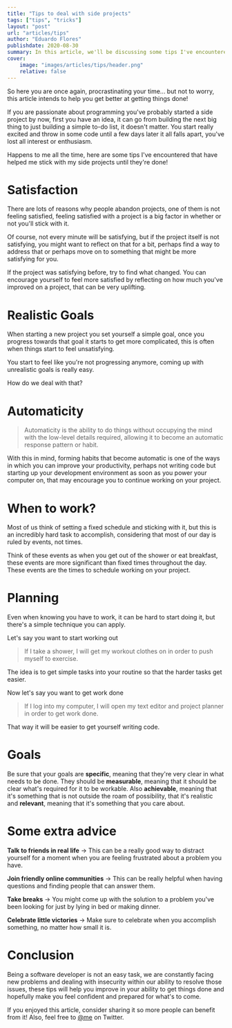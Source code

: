 ```yaml
---
title: "Tips to deal with side projects"
tags: ["tips", "tricks"]
layout: "post"
url: "articles/tips"
author: "Eduardo Flores"
publishdate: 2020-08-30
summary: In this article, we'll be discussing some tips I've encountered that have helped me stick with my side projects until they're done.
cover:
    image: "images/articles/tips/header.png"
    relative: false
---
```


So here you are once again, procrastinating your time... but not to worry, this article intends to help you get better at getting things done!

If you are passionate about programming you've probably started a side project by now, first you have an idea, it can go from building the next big thing to just building a simple to-do list, it doesn't matter. You start really excited and throw in some code until a few days later it all falls apart, you've lost all interest or enthusiasm.

Happens to me all the time, here are some tips I've encountered that have helped me stick with my side projects until they're done!

# Satisfaction

There are lots of reasons why people abandon projects, one of them is not feeling satisfied, feeling satisfied with a project is a big factor in whether or not you'll stick with it.

Of course, not every minute will be satisfying, but if the project itself is not satisfying, you might want to reflect on that for a bit, perhaps find a way to address that or perhaps move on to something that might be more satisfying for you.

If the project was satisfying before, try to find what changed. You can encourage yourself to feel more satisfied by reflecting on how much you've improved on a project, that can be very uplifting.

# Realistic Goals

When starting a new project you set yourself a simple goal, once you progress towards that goal it starts to get more complicated, this is often when things start to feel unsatisfying.

You start to feel like you're not progressing anymore, coming up with unrealistic goals is really easy.

How do we deal with that?

# Automaticity

> Automaticity is the ability to do things without occupying the mind with the low-level details required, allowing it to become an automatic response pattern or habit.

With this in mind, forming habits that become automatic is one of the ways in which you can improve your productivity, perhaps not writing code but starting up your development environment as soon as you power your computer on, that may encourage you to continue working on your project.

# When to work?

Most of us think of setting a fixed schedule and sticking with it, but this is an incredibly hard task to accomplish, considering that most of our day is ruled by events, not times.

Think of these events as when you get out of the shower or eat breakfast, these events are more significant than fixed times throughout the day. These events are the times to schedule working on your project.

# Planning

Even when knowing you have to work, it can be hard to start doing it, but there's a simple technique you can apply.

Let's say you want to start working out

> If I take a shower, I will get my workout clothes on in order to push myself to exercise.

The idea is to get simple tasks into your routine so that the harder tasks get easier.

Now let's say you want to get work done

> If I log into my computer, I will open my text editor and project planner in order to get work done.

That way it will be easier to get yourself writing code.

# Goals

Be sure that your goals are **specific**, meaning that they're very clear in what needs to be done. They should be **measurable**, meaning that it should be clear what's required for it to be workable. Also **achievable**, meaning that it's something that is not outside the roam of possibility, that it's realistic and **relevant**, meaning that it's something that you care about.

# Some extra advice

**Talk to friends in real life** -> This can be a really good way to distract yourself for a moment when you are feeling frustrated about a problem you have.

**Join friendly online communities** -> This can be really helpful when having questions and finding people that can answer them.

**Take breaks** -> You might come up with the solution to a problem you've been looking for just by lying in bed or making dinner.

**Celebrate little victories** -> Make sure to celebrate when you accomplish something, no matter how small it is.

# Conclusion

Being a software developer is not an easy task, we are constantly facing new problems and dealing with insecurity within our ability to resolve those issues, these tips will help you improve in your ability to get things done and hopefully make you feel confident and prepared for what's to come.

If you enjoyed this article, consider sharing it so more people can benefit from it! Also, feel free to [@me](https://twitter.com/edfloreshz) on Twitter.
